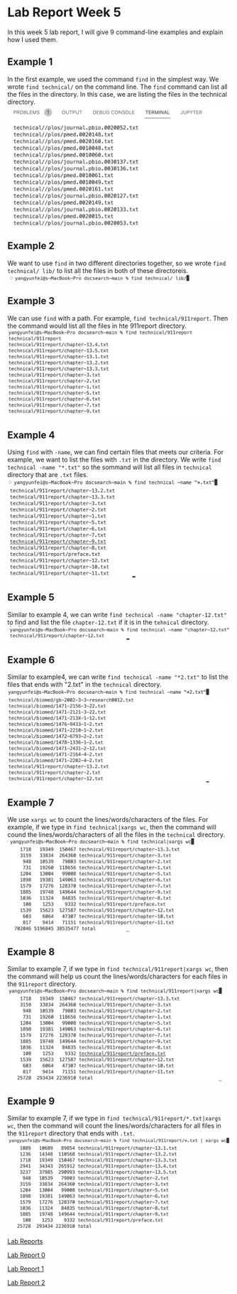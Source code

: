 # Lab Report Week 5

In this week 5 lab report, I will give 9 command-line examples and explain how I used them.


## Example 1
In the first example, we used the command ```find``` in the simplest way. We wrote ```find technical/``` on the command line. The ```find``` command can list all the files in the directory. In this case, we are listing the files in the technical directory.
![Image](./1%20find%20technical.png)


## Example 2
We want to use ```find``` in two different directories together, so we wrote ```find technical/ lib/``` to list all the files in both of these directoreis.
![Image](./2%20tech%20and%20lib.png)

## Example 3
We can use ```find``` with a path. For example, ```find technical/911report```. Then the command would list all the files in hte 911report directory.
![Image](./3%20find%20technical%20911.png)


## Example 4
Using ```find``` with ```-name```, we can find certain files that meets our criteria. For example, we want to list the files with ```.txt``` in the directory. We write ```find technical -name "*.txt"``` so the sommand will list all files in ```technical``` directory that are ```.txt``` files.
![Image](./4-name%20input.png)
![Image](./4-name%20output.png)

## Example 5
Similar to example 4, we can write ```find technical -name "chapter-12.txt"``` to find and list the file ```chapter-12.txt``` if it is in the ```tehnical``` directory.
![Image](./5-name%20chapter12.png)

## Example 6
Similar to example4, we can write ```find technical -name "*2.txt"``` to list the files that ends with "2.txt" in the ```technical``` directory.
![Image](./6%202txt%20input.png)
![Image](./6%202txt%20output.png)

## Example 7
We use ```xargs wc``` to count the lines/words/characters of the files. For example, if we type in ```find technical|xargs wc```, then the command will cound the lines/words/characters of all the files in the ```technical``` directory.
![Image](./7wc%20input.png)
![Image](./7wc%20output.png)

## Example 8
Similar to example 7, if we type in ```find technical/911report|xargs wc```, then the command will help us count the lines/words/characters for each files in the ```911report``` directory.
![Image](./8wc911%20input.png)
![Image](./8wc911%20output.png)

## Example 9
Similar to example 7, if we type in ```find technical/911report/*.txt|xargs wc```, then the command will count the lines/words/characters for all files in the ```911report``` directory that ends with ```.txt```.
![Image](./9wctxt%20input.png)
![Image](./9wctxt%20output.png)



[Lab Reports](https://github.com/fergusyyang/cse15l-lab-reports)

[Lab Report 0](https://github.com/fergusyyang/cse15l-lab-reports/blob/main/week-0-lab.md)

[Lab Report 1](https://github.com/fergusyyang/cse15l-lab-reports/blob/main/lab-report-1.md)

[Lab Report 2](https://github.com/fergusyyang/cse15l-lab-reports/blob/main/week3-lab.md)
